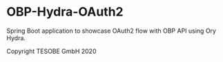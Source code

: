 # OBP-Hydra-OAuth2

Spring Boot application to showcase OAuth2 flow with OBP API using Ory Hydra.

Copyright TESOBE GmbH 2020
